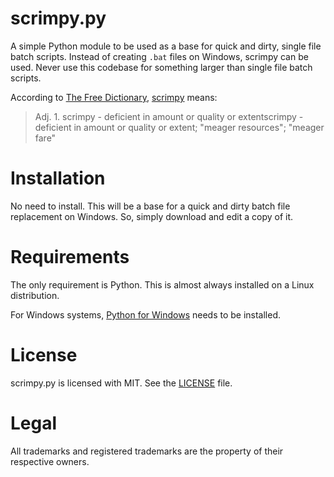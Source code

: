 # scrimpy.py

A simple Python module to be used as a base for quick and dirty, single file batch scripts.
Instead of creating `.bat` files on Windows, scrimpy can be used.
Never use this codebase for something larger than single file batch scripts.

According to [The Free Dictionary](https://www.thefreedictionary.com/),
[scrimpy](https://www.thefreedictionary.com/scrimpy) means:

> Adj. 1. scrimpy - deficient in amount or quality or extentscrimpy - deficient in amount or quality or extent; "meager resources"; "meager fare"


# Installation

No need to install.
This will be a base for a quick and dirty batch file replacement on Windows.
So, simply download and edit a copy of it.


# Requirements

The only requirement is Python.
This is almost always installed on a Linux distribution.

For Windows systems, [Python for Windows](https://www.python.org/downloads/windows/) needs to be installed.


# License

scrimpy.py is licensed with MIT.
See the [LICENSE](LICENSE.txt) file.


# Legal

All trademarks and registered trademarks are the property of their respective owners.


